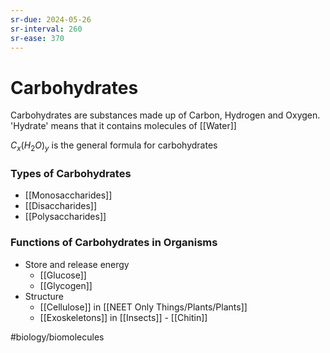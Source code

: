 ```yaml
---
sr-due: 2024-05-26
sr-interval: 260
sr-ease: 370
---
```

# Carbohydrates
Carbohydrates are substances made up of Carbon, Hydrogen and Oxygen. 
'Hydrate' means that it contains molecules of [[Water]]

$C_x(H_2O)_y$ is the general formula for carbohydrates

### Types of Carbohydrates
- [[Monosaccharides]]
- [[Disaccharides]]
- [[Polysaccharides]]

### Functions of Carbohydrates in Organisms
- Store and release energy 
	- [[Glucose]]
	- [[Glycogen]]
- Structure 
	- [[Cellulose]] in [[NEET Only Things/Plants/Plants]]
	- [[Exoskeletons]] in [[Insects]] - [[Chitin]]


#biology/biomolecules 